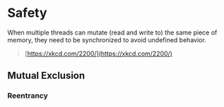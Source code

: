 # Safety

When multiple threads can mutate (read and write to) the same piece of memory,
they need to be synchronized to avoid undefined behavior.

> [https://xkcd.com/2200/](https://xkcd.com/2200/)


## Mutual Exclusion
### Reentrancy
